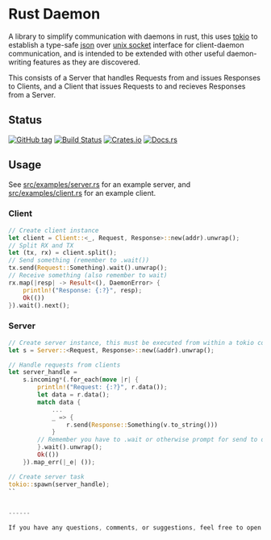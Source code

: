 # Rust Daemon

A library to simplify communication with daemons in rust, this uses [tokio]() to establish a type-safe [json]() over [unix socket]() interface for client-daemon communication, and is intended to be extended with other useful daemon-writing features as they are discovered.

This consists of a Server that handles Requests from and issues Responses to Clients, and a Client that issues Requests to and recieves Responses from a Server.

## Status

[![GitHub tag](https://img.shields.io/github/tag/ryankurte/daemon-core.svg)](https://github.com/ryankurte/daemon-core)
[![Build Status](https://travis-ci.com/ryankurte/rust-daemon.svg?branch=master)](https://travis-ci.com/ryankurte/rust-daemon)
[![Crates.io](https://img.shields.io/crates/v/daemon-core.svg)](https://crates.io/crates/daemon-core)
[![Docs.rs](https://docs.rs/daemon-core/badge.svg)](https://docs.rs/daemon-core)


## Usage

See [src/examples/server.rs](src/examples/server.rs) for an example server, and [src/examples/client.rs](src/examples/client.rs) for an example client.

### Client
```rust
// Create client instance
let client = Client::<_, Request, Response>::new(addr).unwrap();
// Split RX and TX
let (tx, rx) = client.split();
// Send something (remember to .wait())
tx.send(Request::Something).wait().unwrap();
// Receive something (also remember to wait)
rx.map(|resp| -> Result<(), DaemonError> {
    println!("Response: {:?}", resp);
    Ok(())
}).wait().next();
```

### Server
```rust
// Create server instance, this must be executed from within a tokio context
let s = Server::<Request, Response>::new(&addr).unwrap();

// Handle requests from clients
let server_handle =
    s.incoming*(.for_each(move |r| {
        println!("Request: {:?}", r.data());
        let data = r.data();
        match data {
            ...
            _ => {
                r.send(Response::Something(v.to_string()))
            }
        // Remember you have to .wait or otherwise prompt for send to occur
        }.wait().unwrap();
        Ok(())
    }).map_err(|_e| ());

// Create server task
tokio::spawn(server_handle);
``


------

If you have any questions, comments, or suggestions, feel free to open an issue or a pull request.